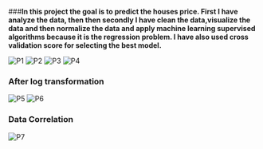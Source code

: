 ###**In this project the goal is to predict the houses price. First I have analyze the data, then then secondly I have clean the data,visualize the data and then 
normalize the data and apply machine learning supervised algorithms because it is the regression problem. I have also used cross validation score for selecting the 
best model.**

![P1](https://user-images.githubusercontent.com/90540916/157315302-541b3d97-63b4-47d3-b4fc-9ca81ea6132a.PNG)
![P2](https://user-images.githubusercontent.com/90540916/157315308-25507bd5-7432-4198-b58e-35610fcb04c3.PNG)
![P3](https://user-images.githubusercontent.com/90540916/157315309-d76ae70a-57a1-4e87-ab23-40d303ca3229.PNG)
![P4](https://user-images.githubusercontent.com/90540916/157315311-fc5ade8e-e18f-43e2-b849-7cdab5e84aa4.PNG)

### **After log transformation**
![P5](https://user-images.githubusercontent.com/90540916/157315313-a5ffa0c2-bb8a-4556-8515-b022fcb6c46f.PNG)
![P6](https://user-images.githubusercontent.com/90540916/157315316-05c76bce-18e3-44b0-a5a2-30081b2c0751.PNG)

### **Data Correlation**
![P7](https://user-images.githubusercontent.com/90540916/157315319-4325397a-ef21-4fb6-a1a3-7023cd7c207f.PNG)
